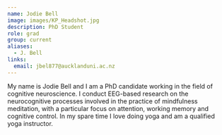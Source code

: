 ```yaml
---
name: Jodie Bell
image: images/KP_Headshot.jpg
description: PhD Student
role: grad
group: current
aliases:
  - J. Bell
links:
  email: jbel877@aucklanduni.ac.nz
---
```


My name is Jodie Bell and I am a PhD candidate working in the field of cognitive neuroscience. I conduct EEG-based research on the neurocognitive processes involved in the practice of mindfulness meditation, with a particular focus on attention, working memory and cognitive control. In my spare time I love doing yoga and am a qualified yoga instructor.
